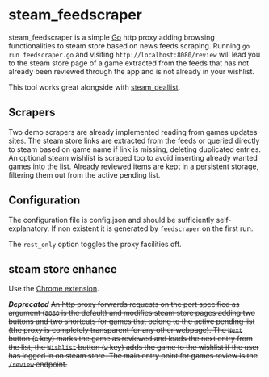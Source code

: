 # steam_feedscraper
steam_feedscraper is a simple [Go](https://golang.org) http proxy adding browsing functionalities to steam store based on news feeds scraping.
Running `go run feedscraper.go` and visiting `http://localhost:8080/review` will lead you to the steam store page of a game extracted from the feeds that has not already been reviewed through the app and is not already in your wishlist.

This tool works great alongside with [steam_deallist](https://github.com/mellotanica/steam_deallist).

## Scrapers

Two demo scrapers are already implemented reading from games updates sites.
The steam store links are extracted from the feeds or queried directly to steam based on game name if link is missing, deleting duplicated entries.
An optional steam wishlist is scraped too to avoid inserting already wanted games into the list.
Already reviewed items are kept in a persistent storage, filtering them out from the active pending list.

## Configuration

The configuration file is config.json and should be sufficiently self-explanatory. If non existent it is generated by `feedscraper` on the first run.

The `rest_only` option toggles the proxy facilities off.

## steam store enhance

Use the [Chrome extension](https://github.com/mellotanica/Custom_Gamelist).

*_**Deprecated**_*
~~An http proxy forwards requests on the port specified as argument (`8080` is the default) and modifies steam store pages adding two buttons and two shortcuts for games that belong to the active pending list (the proxy is completely transparent for any other webpage).
The `Next` button (`n` key) marks the game as reviewed and loads the next entry from the list, the `Wishlist` button (`w` key) adds the game to the wishlist if the user has logged in on steam store.
The main entry point for games review is the `/review` endpoint.~~

